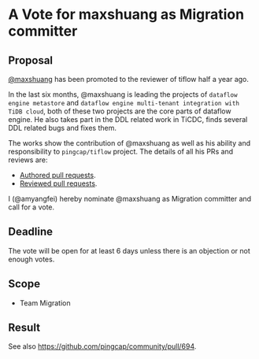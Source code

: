 # A Vote for maxshuang as Migration committer

## Proposal

[@maxshuang](https://github.com/maxshuang) has been promoted to the reviewer of tiflow half a year ago.

In the last six months, @maxshuang is leading the projects of `dataflow engine metastore` and `dataflow engine multi-tenant integration with TiDB cloud`, both of these two projects are the core parts of dataflow engine. He also takes part in the DDL related work in TiCDC, finds several DDL related bugs and fixes them.

The works show the contribution of @maxshuang as well as his ability and responsibility to `pingcap/tiflow` project. The details of all his PRs and reviews are:

* [Authored pull requests](https://github.com/pingcap/tiflow/pulls?q=is%3Apr+is%3Aclosed+author%3Amaxshuang).
* [Reviewed pull requests](https://github.com/pingcap/tiflow/pulls?q=is%3Apr+reviewed-by%3Amaxshuang).

I (@amyangfei) hereby nominate @maxshuang as Migration committer and call for a vote.

## Deadline

The vote will be open for at least 6 days unless there is an objection or not enough votes.

## Scope

* Team Migration

## Result


See also https://github.com/pingcap/community/pull/694.

